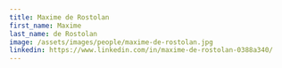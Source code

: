 ```yaml
---
title: Maxime de Rostolan
first_name: Maxime
last_name: de Rostolan
image: /assets/images/people/maxime-de-rostolan.jpg
linkedin: https://www.linkedin.com/in/maxime-de-rostolan-0388a340/
---
```

